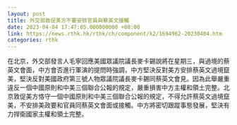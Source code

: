```yaml
---
layout: post
title: 外交部敦促美方不要安排官員與蔡英文接觸
date: 2023-04-04 17:47:05.000000000 +08:00
link: https://news.rthk.hk/rthk/ch/component/k2/1694962-20230404.htm
categories: rthk
---
```


在北京，外交部發言人毛寧回應美國眾議院議長麥卡錫說將在星期三，與過境的蔡英文會面，中方會否進行軍演的提問時強調，中方堅決反對美方安排蔡英文過境竄美，堅決反對美國政府第三號人物眾議院議長麥卡錫同蔡英文會見。因為此舉嚴重違反一個中國原則和中美三個聯合公報的規定，嚴重損害中方主權和領土完整。北京敦促美方恪守一個中國原則和中美三個聯合公報的規定，不得允許蔡英文過境竄美，不安排美政要和官員同蔡英文會面或接觸。中方將密切跟蹤事態發展，堅決有力捍衛國家主權和領土完整。
